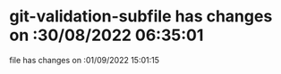 # git-validation-subfile has changes on :30/08/2022 06:35:01
file has changes on :01/09/2022 15:01:15
